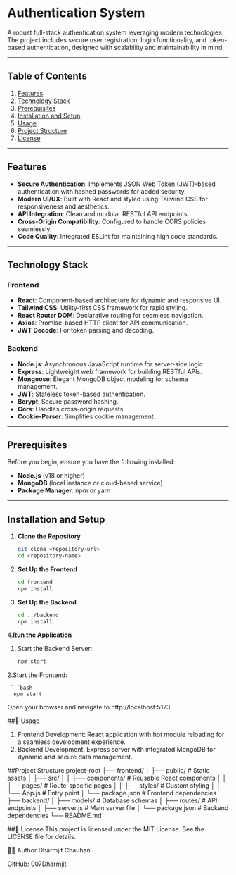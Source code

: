 # **Authentication System**

A robust full-stack authentication system leveraging modern technologies. The project includes secure user registration, login functionality, and token-based authentication, designed with scalability and maintainability in mind.

---

## **Table of Contents**

1. [Features](#features)  
2. [Technology Stack](#technology-stack)  
3. [Prerequisites](#prerequisites)  
4. [Installation and Setup](#installation-and-setup)  
5. [Usage](#usage)  
6. [Project Structure](#project-structure)  
7. [License](#license)

---

## **Features**

- **Secure Authentication**: Implements JSON Web Token (JWT)-based authentication with hashed passwords for added security.  
- **Modern UI/UX**: Built with React and styled using Tailwind CSS for responsiveness and aesthetics.  
- **API Integration**: Clean and modular RESTful API endpoints.  
- **Cross-Origin Compatibility**: Configured to handle CORS policies seamlessly.  
- **Code Quality**: Integrated ESLint for maintaining high code standards.  

---

## **Technology Stack**

### **Frontend**
- **React**: Component-based architecture for dynamic and responsive UI.  
- **Tailwind CSS**: Utility-first CSS framework for rapid styling.  
- **React Router DOM**: Declarative routing for seamless navigation.  
- **Axios**: Promise-based HTTP client for API communication.  
- **JWT Decode**: For token parsing and decoding.  

### **Backend**
- **Node.js**: Asynchronous JavaScript runtime for server-side logic.  
- **Express**: Lightweight web framework for building RESTful APIs.  
- **Mongoose**: Elegant MongoDB object modeling for schema management.  
- **JWT**: Stateless token-based authentication.  
- **Bcrypt**: Secure password hashing.  
- **Cors**: Handles cross-origin requests.  
- **Cookie-Parser**: Simplifies cookie management.

---

## **Prerequisites**

Before you begin, ensure you have the following installed:  
- **Node.js** (v18 or higher)  
- **MongoDB** (local instance or cloud-based service)  
- **Package Manager**: npm or yarn  

---

## **Installation and Setup**

1. **Clone the Repository**
   ```bash
   git clone <repository-url>
   cd <repository-name>
2. **Set Up the Frontend**
   ```bash
   cd frontend
   npm install
3. **Set Up the Backend**
   ```bash
   cd ../backend
   npm install
4.**Run the Application**
  1. Start the Backend Server:
      ```bash
      npm start
      
  2.Start the Frontend:
     
     ```bash
      npm start 
   Open your browser and navigate to http://localhost:5173. 
   
##🧮 Usage
   1. Frontend Development: React application with hot module reloading for a seamless development experience.
   2. Backend Development: Express server with integrated MongoDB for dynamic and secure data management.

##Project Structure
   project-root
├── frontend/
│   ├── public/         # Static assets
│   ├── src/
│   │   ├── components/ # Reusable React components
│   │   ├── pages/      # Route-specific pages
│   │   ├── styles/     # Custom styling
│   │   └── App.js      # Entry point
│   └── package.json    # Frontend dependencies
├── backend/
│   ├── models/         # Database schemas
│   ├── routes/         # API endpoints
│   ├── server.js       # Main server file
│   └── package.json    # Backend dependencies
└── README.md


##📜 License
This project is licensed under the MIT License. See the LICENSE file for details.

🧑‍💻 Author
Dharmjit Chauhan

GitHub: 007Dharmjit
